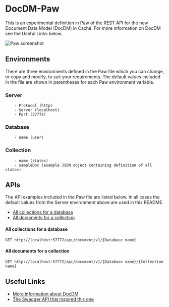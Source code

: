# DocDM-Paw
This is an experimental definition in [Paw][1] of the REST API for the new Document Data Model (DocDM) in Caché. For more information on DocDM see the Useful Links below.

![Paw screenshot][4]

## Environments
There are three environments defined in the Paw file which you can change, or copy and modify, to suit your requirements. The default values included in the file are shown in parentheses for each Paw environment variable.

### Server
		- Protocol (http)
		- Server (localhost)
		- Port (57772)
### Database
		- name (user)
### Collection
		- name (states)
		- sampleDoc (example JSON object containing definition of all states)

## APIs
The API examples included in the Paw file are listed below. In all cases the default values from the Server environment above are used in this README.

- [All collections for a database](#all-collections-for-a-database)
- [All documents for a collection](#all-documents-for-a-collection)

#### All collections for a database
    GET http://localhost:57772/api/document/v1/{Database name}
#### All documents for a collection
    GET http://localhost:57772/api/document/v1/{Database name}/{Collection name}

## Useful Links
- [More information about DocDM][2]
- [The Swagger API that inspired this one][3]

[1]: https://luckymarmot.com/paw
[2]: https://beta.learning.intersystems.com/course/view.php?id=84
[3]: https://github.com/DannyWijnschenk/DocDMSwagger
[4]: http://cfshare.s3-eu-west-1.amazonaws.com/2016-05-31_13-15-30.png